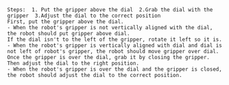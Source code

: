 
    Steps:  1. Put the gripper above the dial  2.Grab the dial with the gripper  3.Adjust the dial to the correct position 
    First, put the gripper above the dial.
    - When the robot's gripper is not vertically aligned with the dial, the robot should put gripper above dial.
    If the dial isn't to the left of the gripper, rotate it left so it is.
    - When the robot's gripper is vertically aligned with dial and dial is not left of robot's gripper, the robot should move gripper over dial.
    Once the gripper is over the dial, grab it by closing the gripper. Then adjust the dial to the right position.
    - When the robot's gripper is over the dial and the gripper is closed, the robot should adjust the dial to the correct position.